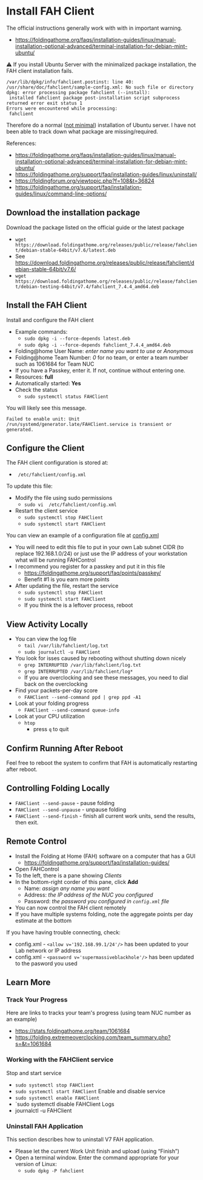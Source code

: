 # Install FAH Client
The official instructions generally work with with in important warning.
- https://foldingathome.org/faqs/installation-guides/linux/manual-installation-optional-advanced/terminal-installation-for-debian-mint-ubuntu/

⚠️ If you install Ubuntu Server with the minimalized package installation, the FAH client installation fails.
~~~~
/var/lib/dpkg/info/fahclient.postinst: line 40: /usr/share/doc/fahclient/sample-config.xml: No such file or directory
dpkg: error processing package fahclient (--install):
 installed fahclient package post-installation script subprocess returned error exit status 1
Errors were encountered while processing:
 fahclient
~~~~
Therefore do a normal (<ins>not minimal</ins>) installation of Ubuntu server. I have not been able to track down what package are missing/required.

References:
- https://foldingathome.org/faqs/installation-guides/linux/manual-installation-optional-advanced/terminal-installation-for-debian-mint-ubuntu/
- https://foldingathome.org/support/faq/installation-guides/linux/uninstall/
- https://foldingforum.org/viewtopic.php?f=108&t=36824
- https://foldingathome.org/support/faq/installation-guides/linux/command-line-options/

## Download the installation package
Download the package listed on the official guide or the latest package
- `wget https://download.foldingathome.org/releases/public/release/fahclient/debian-stable-64bit/v7.6/latest.deb`
- See https://download.foldingathome.org/releases/public/release/fahclient/debian-stable-64bit/v7.6/
- `wget https://download.foldingathome.org/releases/public/release/fahclient/debian-testing-64bit/v7.4/fahclient_7.4.4_amd64.deb`

## Install the FAH Client
Install and configure the FAH client
- Example commands:
  - `sudo dpkg -i --force-depends latest.deb`
  - `sudo dpkg -i --force-depends fahclient_7.4.4_amd64.deb`
- Folding@home User Name: *enter name you want to use* or *Anonymous*
- Folding@home Team Number: *0* for no team, or enter a team number such as 1061684 for Team NUC
- If you have a Passkey, enter it. If not, continue without entering one.
- Resources: **full**
- Automatically started: **Yes**
- Check the status
  - `sudo systemctl status FAHClient`

You will likely see this message.
~~~~
Failed to enable unit: Unit /run/systemd/generator.late/FAHClient.service is transient or generated.
~~~~

## Configure the Client
The FAH client configuration is stored at:
- ` /etc/fahclient/config.xml`

To update this file:
- Modify the file using sudo permissions
  - `sudo vi  /etc/fahclient/config.xml`
- Restart the client service
  - `sudo systemctl stop FAHClient`
  - `sudo systemctl start FAHClient`

You can view an example of a configuration file at [config.xml](config.xml)
- You will need to edit this file to put in your own Lab subnet CIDR (to replace 192.168.1.0/24) or just use the IP address of your workstation what will be running FAHControl
- I recommend you register for a passkey and put it in this file
  - https://foldingathome.org/support/faq/points/passkey/
  - Benefit #1 is you earn more points
- After updating the file, restart the service
  - `sudo systemctl stop FAHClient`
  - `sudo systemctl start FAHClient`
  - If you think the is a leftover process, reboot

## View Activity Locally
- You can view the log file
  - `tail /var/lib/fahclient/log.txt`
  - `sudo journalctl -u FAHClient`
- You look for isses caused by rebooting without shutting down nicely
  - `grep INTERRUPTED /var/lib/fahclient/log.txt`
  - `grep INTERRUPTED /var/lib/fahclient/log*`
  - If you are overclocking and see these messages, you need to dial back on the overclocking
- Find your packets-per-day score
  - `FAHClient --send-command ppd | grep ppd -A1`
- Look at your folding progress
  - `FAHClient --send-command queue-info`
- Look at your CPU utilization
  - `htop`
    - press `q` to quit

## Confirm Running After Reboot
Feel free to reboot the system to confirm that FAH is automatically restarting after reboot.

## Controlling Folding Locally

- `FAHClient --send-pause` - pause folding
- `FAHClient --send-unpause` - unpause folding
- `FAHClient --send-finish` - finish all current work units, send the results, then exit.

## Remote Control
- Install the Folding at Home (FAH) software on a computer that has a GUI
  - https://foldingathome.org/support/faq/installation-guides/
- Open FAHControl
- To the left, there is a pane showing *Clients*
- In the bottom-right corder of this pane, click **Add**
  - Name: *assign any name you want*
  - Address: *the IP address of the NUC you configured*
  - Password: *the password you configured in `config.xml` file*
- You can now control the FAH client remotely
- If you have multiple systems folding, note the aggregate points per day estimate at the bottom

If you have having trouble connecting, check:
- config.xml - `<allow v='192.168.99.1/24'/>` has been updated to your Lab network or IP address
- config.xml - `<password v='supermassiveblackhole'/>` has been updated to the pasword you used

## Learn More
### Track Your Progress
Here are links to tracks your team's progress (using team NUC number as an example)
- https://stats.foldingathome.org/team/1061684
- https://folding.extremeoverclocking.com/team_summary.php?s=&t=1061684
  
### Working with the FAHClient service
Stop and start service
- `sudo systemctl stop FAHClient`
- `sudo systemctl start FAHClient`
Enable and disable service
- `sudo systemctl enable FAHClient`
- `sudo systemctl disable FAHClient
Logs
- journalctl -u FAHClient

### Uninstall FAH Application
This section describes how to uninstall V7 FAH application.
- Please let the current Work Unit finish and upload (using “Finish”)
- Open a terminal window. Enter the command appropriate for your version of Linux:
  - `sudo dpkg -P fahclient`
